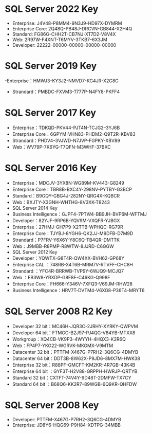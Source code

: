 # SQL Server 2022 Key
- Enterprise: J4V48-P8MM4-9N3J9-HD97X-DYMRM
- Enterprise Core: 2Q48Q-PB48J-DRCVN-GB844-X2H4Q
- Standard: FG86G-CHH2T-CB7NJ-XT7D2-V8V4X
- Web: 2R97W-F4XNT-T6MYV-3TKB7–6X3JM
- Developer: 22222–00000–00000–00000–00000
# SQL Server 2019 Key
-Enterprise：HMWJ3-KY3J2-NMVD7-KG4JR-X2G8G
- Strandard：PMBDC-FXVM3-T777P-N4FY8-PKFF4
# SQL Server 2017 Key
- Enterprise：TDKQD-PKV44-PJT4N-TCJG2–3YJ6B
- Enterprise Core：6GPYM-VHN83-PHDM2-Q9T2R-KBV83
- Strandard：PHDV4–3VJWD-N7JVP-FGPKY-XBV89
- Web：WV79P-7K6YG-T7QFN-M3WHF-37BXC
# SQL Server 2016 Key
- Enterprise：MDCJV-3YX8N-WG89M-KV443-G8249
- Enterprise Core：TBR8B-BXC4Y-298NV-PYTBY-G3BCP
- Standard：B9GQY-GBG4J-282NY-QRG4X-KQBCR
- Web：BXJTY-X3GNH-WHTHG-8V3XK-T8243
- SQL Server 2014 Key
- Business Intelligence：GJPF4–7PTW4-BB9JH-BVP6M-WFTMJ
- Developer：82YJF-9RP6B-YQV9M-VXQFR-YJBGX
- Enterprise：27HMJ-GH7P9-X2TTB-WPHQC-RG79R
- Enterprise Core：TJYBJ-8YGH6-QK2JJ-M9DFB-D7M9D
- Strandard：P7FRV-Y6X6Y-Y8C6Q-TB4QR-DMTTK
- Web：J9MBB-R8PMP-R8WTW-8JJRD-C6GGW
- SQL Server 2012 Key
- Developer：YQWTX-G8T4R-QW4XX-BVH62-GP68Y
- Enterprise CAL ：748RB-X4T6B-MRM7V-RTVFF-CHC8H
- Strandard ：YFC4R-BRRWB-TVP9Y-6WJQ9-MCJQ7
- Web ：FB3W8-YRXDP-G8F8F-C46KG-Q998F
- Enterprise Core：FH666-Y346V-7XFQ3-V69JM-RHW28
- Business Intelligence：HRV7T-DVTM4-V6XG8-P36T4-MRYT6
# SQL Server 2008 R2 Key
- Developer 32 bit：MC46H-JQR3C-2JRHY-XYRKY-QWPVM
- Developer 64 bit：FTMGC-B2J97-PJ4QG-V84YB-MTXX8
- Workgroup：XQ4CB-VK9P3–4WYYH-4HQX3-K2R6Q
- Web：FP4P7-YKG22-WGRVK-MKGMX-V9MTM
- Datacenter 32 bit：PTTFM-X467G-P7RH2–3Q6CG-4DMYB
- Datacenter 64 bit：DDT3B-8W62X-P9JD6–8MX7M-HWK38
- Enterprise 32 bit：R88PF-GMCFT-KM2KR-4R7GB-43K4B
- Enterprise 64 bit ：GYF3T-H2V88-GRPPH-HWRJP-QRTYB
- Standard 32 bit：CXTFT-74V4Y-9D48T-2DMFW-TX7CY
- Standard 64 bit ：B68Q6-KK2R7–89WGB-6Q9KR-QHFDW
# SQL Server 2008 Key
- Developer: PTTFM-X467G-P7RH2–3Q6CG-4DMYB
- Enterprise: JD8Y6-HQG69-P9H84-XDTPG-34MBB
